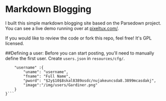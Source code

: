 Markdown Blogging
=================

I built this simple markdown blogging site based on the Parsedown project. You can see a live demo running over at [pixeltux.com/](http://pixeltux.com/).

If you would like to review the code or fork this repo, feel free! It's GPL licensed.

##Defining a user:
Before you can start posting, you'll need to manually define the first user. Create `users.json` in `resources/cfg/`.

```{
    "username" :{
        "uname": "username",
        "fname": "Full Name",
        "pword": "$2y$10$8skal8389osdc/nujakeuncsda8.3899mcasdakj",
        "image":"/img/users/Gardiner.png"
    }
}```
